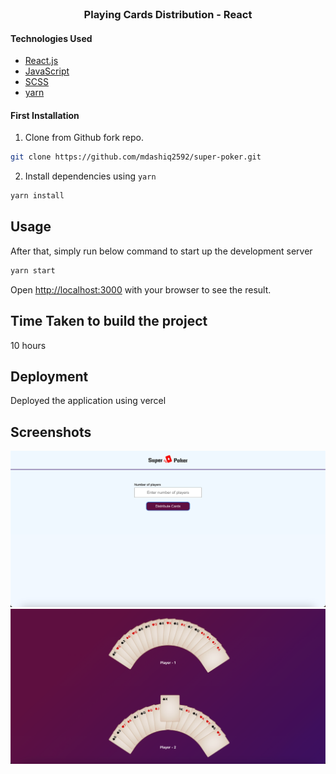 <br />

<h3 align="center">Playing Cards Distribution - React</h3>

#### Technologies Used

- [React.js](https://facebook.github.io/react/)
- [JavaScript](https://www.javascript.com/)
- [SCSS](https://sass-lang.com/)
- [yarn](https://yarnpkg.com/)

#### First Installation

1. Clone from Github fork repo.

```sh
git clone https://github.com/mdashiq2592/super-poker.git
```

2. Install dependencies using `yarn`

```sh
yarn install
```

## Usage

After that, simply run below command to start up the development server

```sh
yarn start
```

Open [http://localhost:3000](http://localhost:3000) with your browser to see the result.


## Time Taken to build the project

10 hours

## Deployment

Deployed the application using vercel

## Screenshots
![./img.png](./public/img.png)
![img_1.png](./public/img_1.png)
